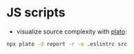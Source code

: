 # JS scripts

- visualize source complexity with [plato](https://github.com/es-analysis/plato):

```bash
npx plato -d report -r -e .eslintrc src
```
